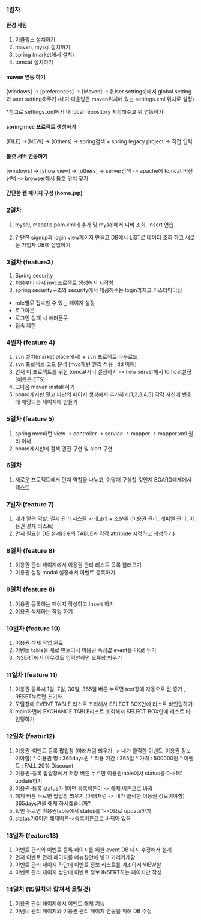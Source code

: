 ### 1일차
#### 환경 세팅
1. 이클립스 설치하기
2. maven, mysql 설치하기
3. spring (market에서 설치)
4. tomcat 설치하기

#### maven 연동 하기
[windows] -> [preferences] -> [Maven] -> [User settings]에서
global setting과 user setting해주기 (내가 다운받은 maven위치에 있는 settings.xml 위치로 설정)
 
 *참고로 settings.xml에서 내 local repository 지정해주고 위 연동하기!
 
 #### spring mvc 프로젝트 생성하기
 [FILE] ->[NEW] -> [Others] -> spring검색 + spring legacy project -> 직접 입력
 
 #### 톰캣 서버 연동하기
 [windows] -> [show view] -> [others] -> server검색 -> apache에 tomcat 버전 선택 -> browser해서 톰캣 위치 찾기
 
 #### 간단한 웹 페이지 구성 (home.jsp)
 
 ### 2일차
 1. mysql, mabatis pom.xml에 추가 및 mysql에서 디비 조회, insert 연습
 
 2. 간단한 signup과 login view페이지 만들고 DB에서 LIST로 데이터 조회 하고 새로운 가입자 DB에 삽입하기
 
 ### 3일차 (feature3)
 1. Spring security<br>
 2. 처음부터 다시 mvc프로젝트 생성해서 시작함<br>
 3. spring security구조와 security에서 제공해주는 login가지고 커스터마이징<br>
  + role별로 접속할 수 있는 페이지 설정
  + 로그아웃
  + 로그인 실패 시 에러문구
  + 접속 제한
  
  
### 4일차 (feature 4)
 1. svn 설치(market place에서) + svn 프로젝트 다운로드<br>
 2. svn 프로젝트 코드 분석 [mvc패턴 원리 적용 , tld 이해]<br>
 3. 먼저 이 프로젝트를 위한 tomcat서버 설정하기 -> new server해서 tomcat설정[이름은 ETS]<br>
 4. 그다음 maven install 하기<br>
 5. board게시판 말고 나만의 페이지 생성해서 추가하기[1,2,3,4,5] 각각 자신에 번호에 해당되는 페이지에 만들기


### 5일차 (feature 5)
 1. spring mvc패턴 view -> controller -> service -> mapper -> mapper.xml 원리 이해
 2. board게시판에 검색 엔진 구현 및 alert 구현
 
### 6일차 
 1. 새로운 프로젝트에서 먼저 역할을 나누고, 어떻개 구상할 것인지 BOARD예제에서 테스트
 
### 7일차 (feature 7)
 1. 내가 맡은 역할: 결제 관리 시스템 카테고리 + 소분류 (이용권 관리, 레퍼럴 관리, 이용권 결제 리스트)
 2. 먼저 필요한 DB 설계(3개의 TABLE과 각각 attribute 지정하고 생성하기)

### 8일차 (feature 8)
 1. 이용권 관리 페이지에서 이용권 관리 리스트 목록 불러오기
 2. 이용권 설정 modal  설정해서 이벤트 등록하기
 
 ### 9일차 (feature 8)
 1. 이용권 등록하는 페이지 작성하고 Insert 하기
 2. 이용권 삭제하는 작업 하기
 
 ### 10일차 (feature 10)
 1. 이용권 삭제 작업 완료
 2. 이벤트 table을 새로 만들어서 이용권 속성값 event를 FK로 두기
 3. INSERT에서 아무것도 입력안하면 오류창 띄우기
 
 ### 11일차 (feature 11)
  1. 이용권 등록시 1일, 7일, 30일, 365일 버튼 누르면 text창에 자동으로 값 증가 , RESET누르면 초기화
  2. 모달창에 EVENT TABLE 리스트 조회해서 SELECT BOX안에 리스트 바인딩하기
  3. main화면에 EXCHANGE TABLE리스트 조회해서 SELECT BOX안에 리스트 바인딩하기
  
 ### 12일차 (featur12)
  1. 이용권-이벤트 등록 팝업창 (아래처럼 띄우기 -> 내가 클릭한 이벤트-이용권 정보여야함)
    * 이용권 명	 :    365days권
    * 적용 기간	 :    365일
    * 가격	 :    500000원
    * 이벤트	 :    FALL 20% Discount
  2. 이용권-등록 팝업창에서 저장 버튼 누르면 이용권table에서 status를 0->1로 update하기
  3. 이용권-등록 status가 1이면 등록버튼이 -> 해제 버튼으로 바뀜
  4. 해제 버튼 누르면 팝업창 띄우기 (아래처럼 -> 내가 클릭한 이용권 정보여야함)
     365days권을 해제 하시겠습니까?
  5. 확인 누르면 이용권table에서 status를 1->0으로 update하기
  6. status가0이면 해제버튼->등록버튼으로 바뀌어 있음
  
 ### 13일차 (feature13)
  1. 이벤트 관리와 이벤트 등록 페이지를 위한 event DB 다시 수정해서 설계
  2. 먼저 이벤트 관리 페이지를 메뉴창안에 넣고 가리키게함
  3. 이벤트 관리 페이지 하단에 이벤트 정보 리스트를 겨조아서 VIEW함
  4. 이벤트 관리 페이지 상단에 이벤트 정보 INSERT하는 페이지만 작성
  
 ### 14일차 (15일차와 합쳐서 올릴것)
  1. 이용권 관리 페이지에서 이벤트 해제 기능
  2. 이벤트 관리 페이지와 이용권 관리 페이지 연동을 위해 DB 수정
